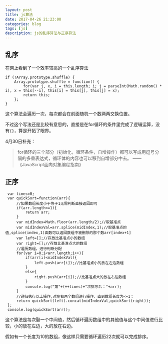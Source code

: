 ```yaml
---
layout: post
title: js算法
date: 2017-04-26 21:23:00
categories: blog
tags: [js]
description: js的乱序算法与正序算法
---
```


## 乱序

在网上看到了一个效率较高的一个乱序算法

~~~
if (!Array.prototype.shuffle) {
    Array.prototype.shuffle = function() {
        for(var j, x, i = this.length; i; j = parseInt(Math.random() * i), x = this[--i], this[i] = this[j], this[j] = x);
        return this;
    };
}
~~~

这个算法会遍历一次，每次都会在前面随机一个数两两交换位置。

不过这个写法还是比较有意思的，直接是在for循环的条件里完成了逻辑运算，没有`{}`，算是开拓了眼界。

4月30日补充：

> for循环的三个部分（初始化，循环条件，自增操作）都可以写成用逗号分隔的多重表达式，循环体的内容也可以移到自增部分中去。
——《JavaScript面向对象编程指南》


## 正序

~~~
 var times=0;
 var quickSort=function(arr){
     //如果数组长度小于等于1无需判断直接返回即可
     if(arr.length<=1){
         return arr;
     }
     var midIndex=Math.floor(arr.length/2);//取基准点
     var midIndexVal=arr.splice(midIndex,1);//取基准点的值,splice(index,1)函数可以返回数组中被删除的那个数arr[index+1]
     var left=[];//存放比基准点小的数组
     var right=[];//存放比基准点大的数组
     //遍历数组，进行判断分配
     for(var i=0;i<arr.length;i++){
         if(arr[i]<midIndexVal){
             left.push(arr[i]);//比基准点小的放在左边数组
         }
         else{
             right.push(arr[i]);//比基准点大的放在右边数组
         }
         console.log("第"+(++times)+"次排序后："+arr);
     }
     //递归执行以上操作,对左右两个数组进行操作，直到数组长度为<=1；
     return quickSort(left).concat(midIndexVal,quickSort(right));
 };
 console.log(quickSort(arr));
~~~

这个算法是每次娶一个中间值，然后循环遍历数组中的其他值与这个中间值进行比较，小的放在左边，大的放在右边。

假如有一个长度为10的数组，像这样只需要循环遍历22次就可以完成排序。



